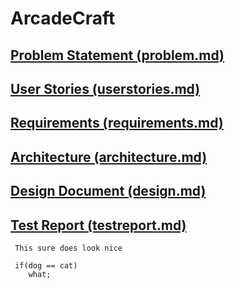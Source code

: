 # ArcadeCraft

## [Problem Statement (problem.md)](problem.md)
    
## [User Stories (userstories.md)](userstories.md)

## [Requirements (requirements.md)](requirements.md)

## [Architecture (architecture.md)](architecture.md)

## [Design Document (design.md)](design.md) 

## [Test Report (testreport.md)](testreport.md)
```
 This sure does look nice
 
 if(dog == cat)
    what;
```
 
